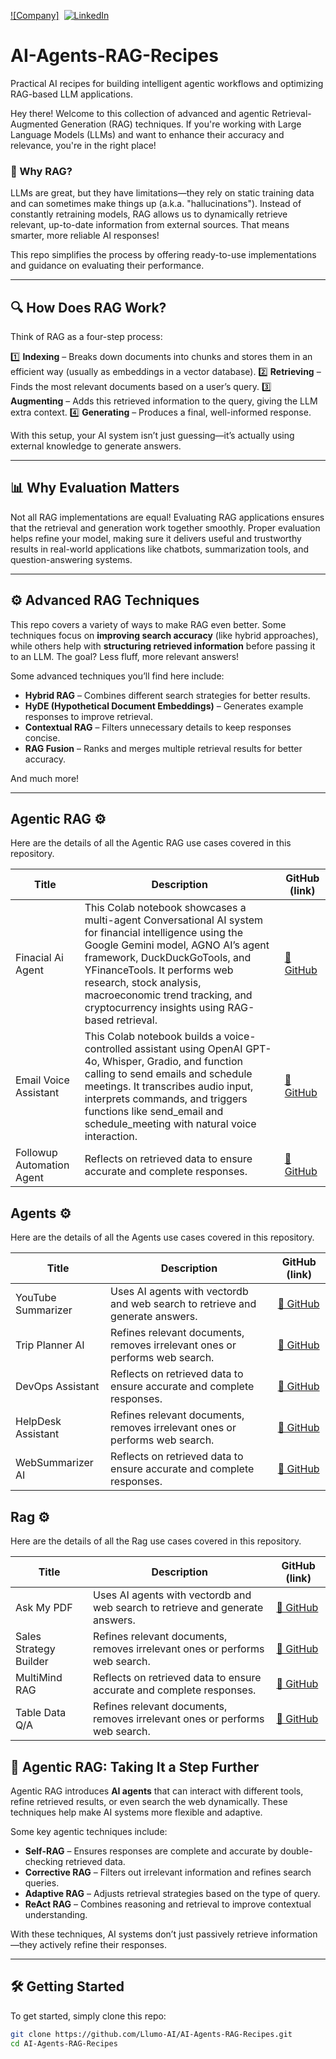 [![Company]](https://www.linkedin.com/company/llumoai)&nbsp;
[![LinkedIn](https://img.shields.io/badge/LinkedIn-follow-blue)](https://www.linkedin.com/company/llumoai)&nbsp;
# AI-Agents-RAG-Recipes

Practical AI recipes for building intelligent agentic workflows and optimizing RAG-based LLM applications.

Hey there! Welcome to this collection of advanced and agentic Retrieval-Augmented Generation (RAG) techniques. If you're working with Large Language Models (LLMs) and want to enhance their accuracy and relevance, you're in the right place!

### 🌟 Why RAG?

LLMs are great, but they have limitations—they rely on static training data and can sometimes make things up (a.k.a. "hallucinations"). Instead of constantly retraining models, RAG allows us to dynamically retrieve relevant, up-to-date information from external sources. That means smarter, more reliable AI responses!

This repo simplifies the process by offering ready-to-use implementations and guidance on evaluating their performance.

---

## 🔍 How Does RAG Work?

Think of RAG as a four-step process:

1️⃣ **Indexing** – Breaks down documents into chunks and stores them in an efficient way (usually as embeddings in a vector database).
2️⃣ **Retrieving** – Finds the most relevant documents based on a user’s query.
3️⃣ **Augmenting** – Adds this retrieved information to the query, giving the LLM extra context.
4️⃣ **Generating** – Produces a final, well-informed response.

With this setup, your AI system isn’t just guessing—it’s actually using external knowledge to generate answers.

---

## 📊 Why Evaluation Matters

Not all RAG implementations are equal! Evaluating RAG applications ensures that the retrieval and generation work together smoothly. Proper evaluation helps refine your model, making sure it delivers useful and trustworthy results in real-world applications like chatbots, summarization tools, and question-answering systems.

---

## ⚙️ Advanced RAG Techniques

This repo covers a variety of ways to make RAG even better. Some techniques focus on **improving search accuracy** (like hybrid approaches), while others help with **structuring retrieved information** before passing it to an LLM. The goal? Less fluff, more relevant answers!

Some advanced techniques you’ll find here include:

- **Hybrid RAG** – Combines different search strategies for better results.
- **HyDE (Hypothetical Document Embeddings)** – Generates example responses to improve retrieval.
- **Contextual RAG** – Filters unnecessary details to keep responses concise.
- **RAG Fusion** – Ranks and merges multiple retrieval results for better accuracy.

And much more!

---
## Agentic RAG  ⚙️  
Here are the details of all the Agentic RAG use cases covered in this repository.

| Title            | Description                                                                 | GitHub (link) |
|------------------|-----------------------------------------------------------------------------|----------------|
| Finacial Ai Agent | This Colab notebook showcases a multi-agent Conversational AI system for financial intelligence using the Google Gemini model, AGNO AI’s agent framework, DuckDuckGoTools, and YFinanceTools. It performs web research, stock analysis, macroeconomic trend tracking, and cryptocurrency insights using RAG-based retrieval. | [🔗 GitHub](https://github.com/Llumo-AI/AI-Agents-RAG-Recipes/blob/main/Agentic-Rag/Financial_AI_Agents_RAG_AGNO.ipynb) |
| Email Voice Assistant    | This Colab notebook builds a voice-controlled assistant using OpenAI GPT-4o, Whisper, Gradio, and function calling to send emails and schedule meetings. It transcribes audio input, interprets commands, and triggers functions like send_email and schedule_meeting with natural voice interaction. | [🔗 GitHub](https://github.com/Llumo-AI/AI-Agents-RAG-Recipes/blob/main/Agentic-Rag/email_voice_assistant.ipynb) |
| Followup Automation Agent         | Reflects on retrieved data to ensure accurate and complete responses.       | [🔗 GitHub](https://github.com/Llumo-AI/AI-Agents-RAG-Recipes/blob/main/Agentic-Rag/followup_automation_agent.ipynb) |

## Agents  ⚙️  
Here are the details of all the Agents use cases covered in this repository.

| Title            | Description                                                                 | GitHub (link) |
|------------------|-----------------------------------------------------------------------------|----------------|
| YouTube Summarizer | Uses AI agents with vectordb and web search to retrieve and generate answers. | [🔗 GitHub](https://github.com/Llumo-AI/AI-Agents-RAG-Recipes/blob/main/Agents/YouTube_Summarizer_Agno.ipynb) |
| Trip Planner AI  | Refines relevant documents, removes irrelevant ones or performs web search. | [🔗 GitHub](https://github.com/Llumo-AI/AI-Agents-RAG-Recipes/blob/main/Agents/Text_Based_Travel_Booking_Agent.ipynb) |
| DevOps Assistant | Reflects on retrieved data to ensure accurate and complete responses.       | [🔗 GitHub](https://github.com/Llumo-AI/AI-Agents-RAG-Recipes/blob/main/Agents/DevOps_Command_Assistant.ipynb) |
| HelpDesk Assistant | Refines relevant documents, removes irrelevant ones or performs web search. | [🔗 GitHub](https://github.com/Llumo-AI/AI-Agents-RAG-Recipes/blob/main/Agents/Customer_Support_Conversation_Agent.ipynb) |
| WebSummarizer AI | Reflects on retrieved data to ensure accurate and complete responses.       | [🔗 GitHub](https://github.com/Llumo-AI/AI-Agents-RAG-Recipes/blob/main/Agents/Autonomous_Web_Crawling_%26_Content_Summarization_Agent.ipynb) |


## Rag  ⚙️  
Here are the details of all the Rag use cases covered in this repository.

| Title            | Description                                                                 | GitHub (link) |
|------------------|-----------------------------------------------------------------------------|----------------|
| Ask My PDF | Uses AI agents with vectordb and web search to retrieve and generate answers. | [🔗 GitHub](https://github.com/Llumo-AI/AI-Agents-RAG-Recipes/blob/main/RAG/Chat_with_pdf.ipynb) |
| Sales Strategy Builder  | Refines relevant documents, removes irrelevant ones or performs web search. | [🔗 GitHub](https://github.com/Llumo-AI/AI-Agents-RAG-Recipes/blob/main/RAG/Sales_Strategy_Builder.ipynb) |
| MultiMind RAG | Reflects on retrieved data to ensure accurate and complete responses.       | [🔗 GitHub](https://github.com/Llumo-AI/AI-Agents-RAG-Recipes/blob/main/RAG/multi_source_helpdesk_faq_bot.ipynb) |
| Table Data Q/A | Refines relevant documents, removes irrelevant ones or performs web search. | [🔗 GitHub](https://github.com/Llumo-AI/AI-Agents-RAG-Recipes/blob/main/RAG/table_data_qa.ipynb) |






## 🤖 Agentic RAG: Taking It a Step Further

Agentic RAG introduces **AI agents** that can interact with different tools, refine retrieved results, or even search the web dynamically. These techniques help make AI systems more flexible and adaptive.

Some key agentic techniques include:

- **Self-RAG** – Ensures responses are complete and accurate by double-checking retrieved data.
- **Corrective RAG** – Filters out irrelevant information and refines search queries.
- **Adaptive RAG** – Adjusts retrieval strategies based on the type of query.
- **ReAct RAG** – Combines reasoning and retrieval to improve contextual understanding.

With these techniques, AI systems don’t just passively retrieve information—they actively refine their responses.

---

## 🛠️ Getting Started

To get started, simply clone this repo:

```bash
git clone https://github.com/Llumo-AI/AI-Agents-RAG-Recipes.git
cd AI-Agents-RAG-Recipes
```
